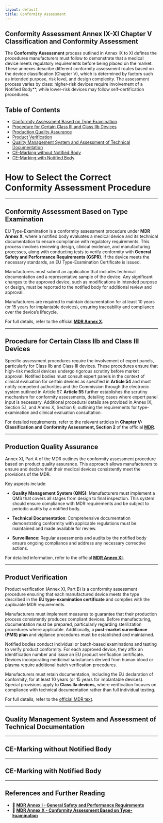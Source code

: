```yaml
---
layout: default
title: Conformity Assessment
---
```


## Conformity Assessment Annex IX-XI Chapter V Classification and Conformity Assessment
The **Conformity Assessment** process outlined in Annex IX to XI defines the procedures manufacturers must follow to demonstrate that a medical device meets regulatory requirements before being placed on the market. These annexes describe different conformity assessment routes based on the device classification (Chapter V), which is determined by factors such as intended purpose, risk level, and design complexity. The assessment process varies by class: higher-risk devices require involvement of a Notified Body**, while lower-risk devices may follow self-certification procedures.

## Table of Contents
- [Conformity Assessment Based on Type Examination](#conformity-assessment-based-on-type-examination)
- [Procedure for Certain Class III and Class IIb Devices](#procedure-for-certain-class-iib-and-class-iii-devices)
- [Production Quality Assurance](#production-quality-assurance)
- [Product Verification](#product-verification)
- [Quality Management System and Assessment of Technical Documentation](#quality-management-system-and-assessment-of-technical-documentation)
- [CE-Marking without Notified Body](#ce-marking-without-notified-body)
- [CE-Marking with Notified Body](#ce-marking-with-notified-body)

# How to Select the Correct Conformity Assessment Procedure

<object type="image/svg+xml" data="{{ site.baseurl }}/assets/Classification.svg" width="60%" height="auto"></object>

---

## Conformity Assessment Based on Type Examination

EU Type-Examination is a conformity assessment procedure under **MDR Annex X**, where a notified body evaluates a medical device and its technical documentation to ensure compliance with regulatory requirements. This process involves reviewing design, clinical evidence, and manufacturing processes, along with conducting tests to verify conformity with **General Safety and Performance Requirements (GSPR)**. If the device meets the necessary standards, an EU Type-Examination Certificate is issued.

Manufacturers must submit an application that includes technical documentation and a representative sample of the device. Any significant changes to the approved device, such as modifications in intended purpose or design, must be reported to the notified body for additional review and approval.

Manufacturers are required to maintain documentation for at least 10 years (or 15 years for implantable devices), ensuring traceability and compliance over the device’s lifecycle.

For full details, refer to the official **[MDR Annex X](https://eur-lex.europa.eu/legal-content/EN/TXT/HTML/?uri=CELEX:32017R0745#anx_X)**.

---

## Procedure for Certain Class IIb and Class III Devices

Specific assessment procedures require the involvement of expert panels, particularly for Class IIb and Class III devices. These procedures ensure that high-risk medical devices undergo rigorous scrutiny before market approval. Notified bodies must consult expert panels in the context of clinical evaluation for certain devices as specified in **Article 54** and must notify competent authorities and the Commission through the electronic system outlined in Article 57. **Article 55** further establishes the scrutiny mechanism for conformity assessments, detailing cases where expert panel input is necessary. Additional procedural details are provided in Annex IX, Section 5.1, and Annex X, Section 6, outlining the requirements for type-examination and clinical evaluation consultation.  

For detailed requirements, refer to the relevant articles in **Chapter V: Classification and Conformity Assessment, Section 2** of the official **[MDR](https://eur-lex.europa.eu/legal-content/EN/TXT/?uri=CELEX:32017R0745)**.


---

## Production Quality Assurance
Annex XI, Part A of the MDR outlines the conformity assessment procedure based on product quality assurance. This approach allows manufacturers to ensure and declare that their medical devices consistently meet the provisions of the MDR.

Key aspects include:

- **Quality Management System (QMS)**: Manufacturers must implement a QMS that covers all stages from design to final inspection. This system should ensure compliance with MDR requirements and be subject to periodic audits by a notified body.

- **Technical Documentation**: Comprehensive documentation demonstrating conformity with applicable regulations must be maintained and made available for review.

- **Surveillance**: Regular assessments and audits by the notified body ensure ongoing compliance and address any necessary corrective actions.


For detailed information, refer to the official **[MDR Annex XI](https://eur-lex.europa.eu/legal-content/EN/TXT/HTML/?uri=CELEX:32017R0745#anx_XI)**.

---

## Product Verification

Product verification (Annex XI, Part B) is a conformity assessment procedure ensuring that each manufactured device meets the type described in the **EU type-examination certificate** and complies with the applicable MDR requirements.

Manufacturers must implement measures to guarantee that their production process consistently produces compliant devices. Before manufacturing, documentation must be prepared, particularly regarding sterilization procedures where applicable. Additionally, a **post-market surveillance (PMS) plan** and vigilance procedures must be established and maintained.

Notified bodies conduct individual or batch-based examinations and testing to verify product conformity. For each approved device, they affix an identification number and issue an EU product verification certificate. Devices incorporating medicinal substances derived from human blood or plasma require additional batch verification procedures.

Manufacturers must retain documentation, including the EU declaration of conformity, for at least 10 years (or 15 years for implantable devices). Special provisions apply to **Class IIa devices**, where verification focuses on compliance with technical documentation rather than full individual testing.

For full details, refer to the [official MDR text](https://eur-lex.europa.eu/legal-content/EN/TXT/?uri=CELEX:32017R0745).

---

## Quality Management System and Assessment of Technical Documentation

---

## CE-Marking without Notified Body

---

## CE-Marking with Notified Body


---


## References and Further Reading
- 📄 **[MDR Annex I - General Safety and Performance Requirements](https://eur-lex.europa.eu/legal-content/EN/TXT/HTML/?uri=CELEX:32017R0745#anx_I)**
- 🔗 **[MDR Annex X - Conformity Assessment Based on Type-Examination](https://eur-lex.europa.eu/legal-content/EN/TXT/HTML/?uri=CELEX:32017R0745#anx_X)**

